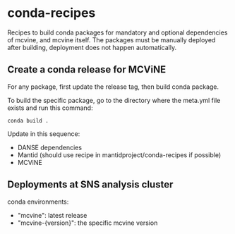 # conda-recipes
Recipes to build conda packages for mandatory and optional dependencies of mcvine, and mcvine itself. The packages must be manually deployed after building, deployment does not happen automatically. 

## Create a conda release for MCViNE
For any package, first update the release tag, then build conda package.

To build the specific package, go to the directory where the meta.yml file exists and run this command:

```console
conda build .
```

Update in this sequence:
* DANSE dependencies
* Mantid (should use recipe in mantidproject/conda-recipes if possible)
* MCViNE

## Deployments at SNS analysis cluster

conda environments:
* "mcvine": latest release
* "mcvine-{version}": the specific mcvine version
